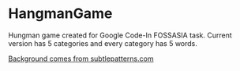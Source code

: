 # HangmanGame
Hungman game created for Google Code-In FOSSASIA task. Current version has 5 categories and every category has 5 words.

[Background comes from subtlepatterns.com](http://subtlepatterns.com)

